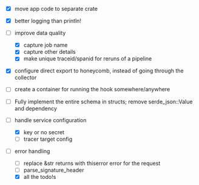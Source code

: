 * [x] move app code to separate crate
* [x] better logging than println!

* [ ] improve data quality
    * [x] capture job name
    * [x] capture other details
    * [x] make unique traceid/spanid for reruns of a pipeline

* [x] configure direct export to honeycomb, instead of going through the collector
* [ ] create a container for running the hook somewhere/anywhere
* [ ] Fully implement the entire schema in structs; remove serde_json::Value and dependency
* [ ] handle service configuration
    * [x] key or no secret
    * [ ] tracer target config

* [ ] error handling
    * [ ] replace &str returns with thiserror error for the request
    * [ ] parse_signature_header
    * [x] all the todo!s
